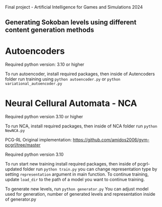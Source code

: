 Final project - Artificial Intelligence for Games and Simulations 2024

## Generating Sokoban levels using different content generation methods

# Autoencoders 

Required python version: 3.10 or higher

To run autoencoder, install required packages, then inside of Autencoders folder run training using 
`python autoencoder.py`
or
`python variational_autoencoder.py`

# Neural Cellural Automata - NCA

Required python version 3.10 or higher

To run NCA, install required packages, then inside of NCA folder run
`python NewNCA.py`

PCG-RL
Original implementation:
https://github.com/amidos2006/gym-pcgrl/tree/master

Required python version 3.10

To run start new training install required packages, then inside of pcgrl-updated folder run
`python train.py`
you can change representation type by setting `representation` argument in main function. 
To continue training, update `load_dir` to the path of a model you want to continue training.

To generate new levels, run
`python generator.py`
You can adjust model used for generation, number of generated levels and representation inside of generator.py